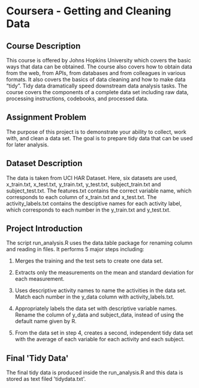 # Coursera - Getting and Cleaning Data

## Course Description
This course is offered by Johns Hopkins University which covers the basic ways that data can be obtained. The course also covers how to obtain data from the web, from APIs, from databases and from colleagues in various formats. It also covers the basics of data cleaning and how to make data “tidy”. Tidy data dramatically speed downstream data analysis tasks. The course covers the components of a complete data set including raw data, processing instructions, codebooks, and processed data. 

## Assignment Problem
The purpose of this project is to demonstrate your ability to collect, work with, and clean a data set. The goal is to prepare tidy data that can be used for later analysis. 

## Dataset Description
The data is taken from UCI HAR Dataset. Here, six datasets are used, x_train.txt, x_test.txt, y_train.txt, y_test.txt, subject_train.txt and subject_test.txt.
The features.txt contains the correct variable name, which corresponds to each column of x_train.txt and x_test.txt. 
The activity_labels.txt contains the desciptive names for each activity label, which corresponds to each number in the y_train.txt and y_test.txt.

## Project Introduction
The script run_analysis.R uses the data.table package for renaming column and reading in files. It performs 5 major steps including:

1)  Merges the training and the test sets to create one data set.

2)  Extracts only the measurements on the mean and standard deviation for each measurement.

3)  Uses descriptive activity names to name the activities in the data set. Match each number in the y_data column with activity_labels.txt.

4)  Appropriately labels the data set with descriptive variable names. Rename the column of y_data and subject_data, instead of using the default name given by R.

5)  From the data set in step 4, creates a second, independent tidy data set with the average of each variable for each activity and each subject.


## Final 'Tidy Data' 
The final tidy data is produced inside the run_analysis.R and this data is stored as text filed 'tidydata.txt'.
